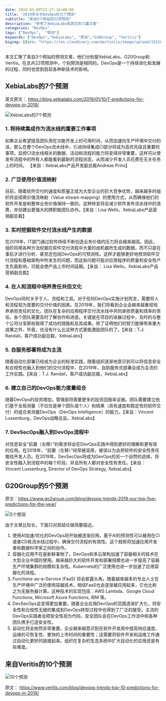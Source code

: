 ```yaml
---
date: 2019-03-09T22:27:16+08:00
title: "2019年关于DevOps的几个预测"
subtitle: "来自3个网站的22项预测"
description: "参考了XebiaLabs和其它的几篇文章"
categories: "DevOps"
tags: ["DevOps",  "预测"]
keywords: ["DevOps","XebiaLabs", "预测","G20Group", "Veritis"]
bigimg: [{src: "https://res.cloudinary.com/martinliu/image/upload/15218597150085.jpg", desc: "各种预测"}]
---
```

本文汇聚了来自3个网站的预测文章，他们分别是XebiaLabs、G20Group和Veritis。在总共22项预测中，个别预测是相同的。DevOps是一个持续进化和发展的过程，同时也受到目前各种新技术的影响。

## XebiaLabs的7个预测

英文原文： https://blog.xebialabs.com/2019/01/10/7-predictions-for-devops-in-2019/

![XebiaLabs的7个预测](https://blog.xebialabs.com/wp-content/uploads/2019/01/crystal-ball-768x450.jpg)


### 1. 将持续集成作为流水线的重要工作事项

如果企业希望提高团队用在功能开发上的可用时间，从而加速向生产环境中交付的话，那么在整个DevOps流水线中，引进持续集成CI部分将成为高优先级且重要的事项。监控CI流水线相关的数据、活动和流程的能力将变得非常重要，这样可以使发布流程中的所有人都能看到最新的流程状态，从而减少开发人员花费在无关任务上的时间。 【来自：XebiaLabs产品开发副总裁Andreas Prins】

### 2. 广泛使用价值流映射

目前，随着软件交付的速度和质量正成为大型企业的巨大竞争优势，越来越多的组织将会探索价值流映射（Value stream mapping）的使用方式，从而确保他们的软件开发是和整体业务价值保持一致的。这种转变将会减少软件发布流水线中的浪费，并创建出更强大的跨职能团队协作。【来自：Lisa Wells，XebiaLabs产品营销副总裁】


### 3. 实时挖掘软件交付流水线产生的数据

在2019年，IT部门通过软件持续不断创造业务价值的压力将会越来越高。因此，组织将用各种方法挖掘在软件交付流程中大量的由机器所生成的数据，而不只是在事后才进行分析，甚至还包括DevOps的可预测性。这样才能够更好地预测软件交付流程和基础架构中所发生的问题，而这些问题可能对应用程序的质量和安全性产生负面影响，可能会使产品上市时间延期。【来自： Lisa Wells，XebiaLabs产品营销副总裁】

### 4. 在人和流程中培养责任共但文化

DevOps同时关乎于人、流程和工具。对于任何DevOps实施计划而言，需要将人和流程视为首要的交付价值的因素。在2019年，我们将看到企业会越来越重视培养承担责任的文化，团队在复杂的应用程序交付流水线中共同承担质量和效率的责任。各个团队需要及时了解协作和进度。关键是在项目的进展过程中，及时的与整个公司分享那些取得了成功的措施和及其成果。除了证明他们的努力能够带来重大成果之外，毕竟，也没有什么比这种方式更能激励团队的了。【来自：T.J. Randall，客户成功副总裁，XebiaLabs】



### 5. 自服务部署将成为主流

随着自动化部署已经成为企业的标准实践，随着组织逐渐地意识到可以将信息安全和合规性也融入到他们的交付流程中，在2019年，自助服务式部署会成为主流的工作实践。【来自：T.J. Randall，客户成功副总裁，XebiaLabs】



### 6. 建立自己的DevOps能力度量组合

随着DevOps的投资增加，管理层将需要更多的投资回报率证据。团队需要建立他们基于全局测量（不仅仅是单个团队或个人）和结果（具有速度和稳定性的软件交付）的组合来测量DevOps（DevOps Intelligence）的能力。【来自：Vincent Lussenburg，DevOps战略总监，XebiaLabs】


### 7. DevSecOps融入到DevOps流程中

对信息安全“前置（左移）”的需求将会在DevOps实践中得到更好的理解和更有效的应用。在2018年，“前置（左移）”经常被滥用，被误以为会把软件的安全性责任推给开发人员。在2019年，DevSecOps将成为DevOps的另一个自然的选择，将安全性融入到流程中的每个阶段，并且所有人都对安全性有责任。【来自：Vincent Lussenburg, Director of DevOps Strategy, XebiaLabs】


## G20Group的5个预测

原文：https://www.go2group.com/blog/devops-trends-2019-our-top-five-predictions-for-the-year/


![5个预测](https://cdn.go2group.com/wp-content/uploads/2019/01/CC-173-devops-trendsV3.jpg)

由于文章比较长，下面只对其结论做简要描述。

1. 使用AI加速/优化的DevOps将开始被逐渐应用。基于AI的预测性可以被用在CI或者CD栋流水线过程中，确保交付流程的有效性。这个趋势将加速应用开发者和数据科学家之间的协作。
2. 容器化应用不在是新鲜事物了。DevOps和多云架构加速了容器相关的技术在大型企业中国的使用。越来越巨大的软件开发和部署规模也进一步提高了容器生产环境集群的规模和复杂性。Kubernets的广泛使用也进一步加速了应用容器化的进程。
3. Functions-as-a-Service (FaaS) 将会崭露头角。随着越来越多的专业人士在生产环境中广泛的使用容器技术。相信FaaS也会逐渐被应用起来，它也比称之为无服务器计算。这种技术的实现包括：AWS Lambda、Google Cloud Functions, Microsoft Azure Functions, IBM 等。
4. DevSecOps会变得更加重要。随着企业应用DevOps的范围逐渐扩大化，将安全性和合规性无缝的集成到DevOps转型过程中也得到了广泛的接受。主流的DevOps实践者会把安全性视为代码，安全团队会在DevOps工作流中和各种团队携手打造安全性。
5. 自动化将会依然非常重要。企业越来越意识到在软件开发周中提高响应速度、运维的可恢复性、更快的上市时间的重要性；这需要将软件开发和运维工作通过自动化更好的链接起来。组织在复杂的生态系统中扩大自动化的应用还是有些难度。


## 来自Veritis的10个预测

![10个预测](/images/DevOps-top-10-Predictions-2019-768x1152.jpg)


原文： https://www.veritis.com/blog/devops-trends-top-10-predictions-for-devops-in-2019/